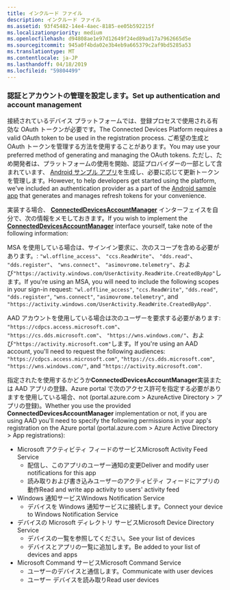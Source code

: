 ```yaml
---
title: インクルード ファイル
description: インクルード ファイル
ms.assetid: 93f45482-14e4-4aec-8185-ee05b592215f
ms.localizationpriority: medium
ms.openlocfilehash: d94808ae1e97d12649f24ed89ad17a7962665d5e
ms.sourcegitcommit: 945a0f4bda02e3b4eb9a665379c2af9bd5285a53
ms.translationtype: MT
ms.contentlocale: ja-JP
ms.lasthandoff: 04/18/2019
ms.locfileid: "59804499"
---
```

### <a name="set-up-authentication-and-account-management"></a><span data-ttu-id="b3ed6-103">認証とアカウントの管理を設定します。</span><span class="sxs-lookup"><span data-stu-id="b3ed6-103">Set up authentication and account management</span></span>

<span data-ttu-id="b3ed6-104">接続されているデバイス プラットフォームでは、登録プロセスで使用される有効な OAuth トークンが必要です。</span><span class="sxs-lookup"><span data-stu-id="b3ed6-104">The Connected Devices Platform requires a valid OAuth token to be used in the registration process.</span></span>  <span data-ttu-id="b3ed6-105">ご希望の生成と OAuth トークンを管理する方法を使用することがあります。</span><span class="sxs-lookup"><span data-stu-id="b3ed6-105">You may use your preferred method of generating and managing the OAuth tokens.</span></span>  <span data-ttu-id="b3ed6-106">ただし、ため開発者は、プラットフォームの使用を開始、認証プロバイダーの一部として含まれています、 [Android サンプル アプリ](https://github.com/Microsoft/project-rome/tree/master/Android/samples)を生成し、必要に応じて更新トークンを管理します。</span><span class="sxs-lookup"><span data-stu-id="b3ed6-106">However, to help developers get started using the platform, we've included an authentication provider as a part of the [Android sample app](https://github.com/Microsoft/project-rome/tree/master/Android/samples) that generates and manages refresh tokens for your convenience.</span></span>

<span data-ttu-id="b3ed6-107">実装する場合、 **[ConnectedDevicesAccountManager](https://docs.microsoft.com/java/api/com.microsoft.connecteddevices.core._user_account_provider)** インターフェイスを自分で、次の情報をメモしておきます。</span><span class="sxs-lookup"><span data-stu-id="b3ed6-107">If you wish to implement the **[ConnectedDevicesAccountManager](https://docs.microsoft.com/java/api/com.microsoft.connecteddevices.core._user_account_provider)** interface yourself, take note of the following information:</span></span> 

<span data-ttu-id="b3ed6-108">MSA を使用している場合は、サインイン要求に、次のスコープを含める必要があります。: `"wl.offline_access"`、 `"ccs.ReadWrite"`、 `"dds.read"`、 `"dds.register"`、 `"wns.connect"`、 `"asimovrome.telemetry"`、および`"https://activity.windows.com/UserActivity.ReadWrite.CreatedByApp"`します。</span><span class="sxs-lookup"><span data-stu-id="b3ed6-108">If you're using an MSA, you will need to include the following scopes in your sign-in request: `"wl.offline_access"`, `"ccs.ReadWrite"`, `"dds.read"`, `"dds.register"`, `"wns.connect"`, `"asimovrome.telemetry"`, and `"https://activity.windows.com/UserActivity.ReadWrite.CreatedByApp"`.</span></span> 

<span data-ttu-id="b3ed6-109">AAD アカウントを使用している場合は次のユーザーを要求する必要があります: `"https://cdpcs.access.microsoft.com"`、 `"https://cs.dds.microsoft.com"`、 `"https://wns.windows.com/"`、および`"https://activity.microsoft.com"`します。</span><span class="sxs-lookup"><span data-stu-id="b3ed6-109">If you're using an AAD account, you'll need to request the following audiences: `"https://cdpcs.access.microsoft.com"`, `"https://cs.dds.microsoft.com"`, `"https://wns.windows.com/"`, and `"https://activity.microsoft.com"`.</span></span>

<span data-ttu-id="b3ed6-110">指定されたを使用するかどうか**ConnectedDevicesAccountManager**実装または AAD アプリの登録、Azure portal で次のアクセス許可を指定する必要がありますを使用している場合、not (portal.azure.com > AzureActive Directory > アプリの登録)。</span><span class="sxs-lookup"><span data-stu-id="b3ed6-110">Whether you use the provided **ConnectedDevicesAccountManager** implementation or not, if you are using AAD you'll need to specify the following permissions in your app's registration on the Azure portal (portal.azure.com > Azure Active Directory > App registrations):</span></span> 
* <span data-ttu-id="b3ed6-111">Microsoft アクティビティ フィードのサービス</span><span class="sxs-lookup"><span data-stu-id="b3ed6-111">Microsoft Activity Feed Service</span></span> 
  * <span data-ttu-id="b3ed6-112">配信し、このアプリのユーザー通知の変更</span><span class="sxs-lookup"><span data-stu-id="b3ed6-112">Deliver and modify user notifications for this app</span></span>
  * <span data-ttu-id="b3ed6-113">読み取りおよび書き込みユーザーのアクティビティ フィードにアプリの動作</span><span class="sxs-lookup"><span data-stu-id="b3ed6-113">Read and write app activity to users' activity feed</span></span>
* <span data-ttu-id="b3ed6-114">Windows 通知サービス</span><span class="sxs-lookup"><span data-stu-id="b3ed6-114">Windows Notification Service</span></span>
  * <span data-ttu-id="b3ed6-115">デバイスを Windows 通知サービスに接続します。</span><span class="sxs-lookup"><span data-stu-id="b3ed6-115">Connect your device to Windows Notification Service</span></span> 
* <span data-ttu-id="b3ed6-116">デバイスの Microsoft ディレクトリ サービス</span><span class="sxs-lookup"><span data-stu-id="b3ed6-116">Microsoft Device Directory Service</span></span>
  * <span data-ttu-id="b3ed6-117">デバイスの一覧を参照してください。</span><span class="sxs-lookup"><span data-stu-id="b3ed6-117">See your list of devices</span></span>
  * <span data-ttu-id="b3ed6-118">デバイスとアプリの一覧に追加します。</span><span class="sxs-lookup"><span data-stu-id="b3ed6-118">Be added to your list of devices and apps</span></span> 
* <span data-ttu-id="b3ed6-119">Microsoft Command サービス</span><span class="sxs-lookup"><span data-stu-id="b3ed6-119">Microsoft Command Service</span></span>
  * <span data-ttu-id="b3ed6-120">ユーザーのデバイスと通信します。</span><span class="sxs-lookup"><span data-stu-id="b3ed6-120">Communicate with user devices</span></span>
  * <span data-ttu-id="b3ed6-121">ユーザー デバイスを読み取り</span><span class="sxs-lookup"><span data-stu-id="b3ed6-121">Read user devices</span></span>
